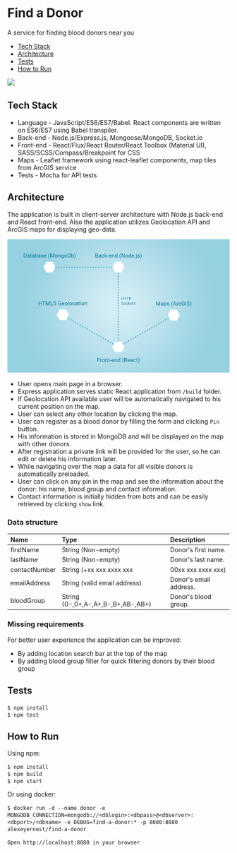 # Find a Donor
A service for finding blood donors near you

* [Tech Stack](#tech-stack)
* [Architecture](#architecture)
* [Tests](#tests)
* [How to Run](#how-to-run)

<img src="assets/ss.png" width="600">

## Tech Stack
* Language - JavaScript/ES6/ES7/Babel. React components are written on ES6/ES7 using Babel transpiler.
* Back-end - Node.js/Express.js, Mongoose/MongoDB, Socket.io
* Front-end -  React/Flux/React Router/React Toolbox (Material UI), SASS/SCSS/Compass/Breakpoint for CSS
* Maps - Leaflet framework using react-leaflet components, map tiles from ArcGIS service
* Tests - Mocha for API tests

## Architecture
The application is built in client-server architecture with Node.js back-end and React front-end. Also the application utilizes Geolocation API and ArcGIS maps for displaying geo-data.

<img src="assets/architecture.png" width="600">

* User opens main page in a browser.
* Express application serves static React application from `/build` folder.
* If Geolocation API available user will be automatically navigated to his current position on the map.
* User can select any other location by clicking the map.
* User can register as a blood donor by filling the form and clicking `Pin` button.
* His information is stored in MongoDB and will be displayed on the map with other donors.
* After registration a private link will be provided for the user, so he can edit or delete his information later.
* While navigating over the map a data for all visible donors is automatically preloaded.
* User can click on any pin in the map and see the information about the donor: his name, blood group and contact information.
* Contact information is initially hidden from bots and can be easily retrieved by clicking `show` link.

### Data structure
Name | Type | Description
:-- | :-- | :-- 
firstName | String (Non-empty) | Donor's first name.
lastName | String (Non-empty) | Donor's last name.
contactNumber | String (+xx xxx xxxx xxx|00xx xxx xxxx xxx) | Donor's contact phone number.
emailAddress | String (valid email address) | Donor's email address.
bloodGroup | String {0-,0+,A-,A+,B-,B+,AB-,AB+} | Donor's blood group.

### Missing requirements
For better user experience the application can be improved:
* By adding location search bar at the top of the map
* By adding blood group filter for quick filtering donors by their blood group

## Tests

```
$ npm install
$ npm test
```

## How to Run

Using npm:
```
$ npm install
$ npm build
$ npm start
```

Or using docker:
```
$ docker run -d --name donor -e MONGODB_CONNECTION=mongodb://<dblogin>:<dbpass>@<dbserver>:<dbport>/<dbname> -e DEBUG=find-a-donor:* -p 8080:8080 alexeyernest/find-a-donor
```

```
Open http://localhost:8080 in your browser
```
